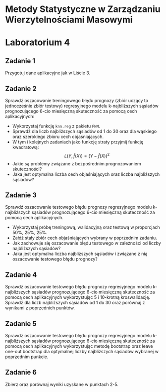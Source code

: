 
# Metody Statystyczne w Zarządzaniu Wierzytelnościami Masowymi
# Laboratorium 4

## Zadanie 1

Przygotuj dane aplikacyjne jak w Liście 3.

## Zadanie 2

Sprawdź oszacowanie treningowego błędu prognozy (zbiór uczący to jednocześnie zbiór testowy) regresyjnego modelu k-najbliższych sąsiadów prognozującego 6-cio miesięczną skuteczność za pomocą cech aplikacyjnych:

*	Wykorzystaj funkcję `knn.reg` z pakietu `FNN`.
*	Sprawdź dla liczb najbliższych sąsiadów od 1 do 30 oraz dla wąskiego oraz szerokiego zbioru cech objaśniających.
*	W tym i kolejnych zadaniach jako funkcję straty przyjmij funkcję kwadratową:
$$L(Y,\hat{f}(X))=(Y-\hat{f}(X))^2$$
*	Jakie są problemy związane z bezpośrednim prognozowaniem skuteczności?
*	Jaka jest optymalna liczba cech objaśniających oraz liczba najbliższych sąsiadów?

## Zadanie 3

Sprawdź oszacowanie testowego błędu prognozy regresyjnego modelu k-najbliższych sąsiadów prognozującego 6-cio miesięczną skuteczność za pomocą cech aplikacyjnych.

*	Wykorzystaj próbę treningową, walidacyjną oraz testową w proporcjach 50%, 25%, 25%.
*	Załóż stały zbiór cech objaśniających wybrany w poprzednim zadaniu.
*	Jak zachowuje się oszacowanie błędu testowego w zależności od liczby najbliższych sąsiadów?
*	Jaka jest optymalna liczba najbliższych sąsiadów i związane z nią oszacowanie testowego błędu prognozy?

## Zadanie 4

Sprawdź oszacowanie testowego błędu prognozy regresyjnego modelu k-najbliższych sąsiadów prognozującego 6-cio miesięczną skuteczność za pomocą cech aplikacyjnych wykorzystując 5 i 10-krotną kroswalidację. Sprawdź dla liczb najbliższych sąsiadów od 1 do 30 oraz porównaj z wynikami z poprzednich punktów.

## Zadanie 5

Sprawdź oszacowanie testowego błędu prognozy regresyjnego modelu k-najbliższych sąsiadów prognozującego 6-cio miesięczną skuteczność za pomocą cech aplikacyjnych wykorzystując metodę bootstrap oraz leave one-out bootstrap dla optymalnej liczby najbliższych sąsiadów wybranej w poprzednim punkcie. 

## Zadanie 6

Zbierz oraz porównaj wyniki uzyskane w punktach 2-5.

